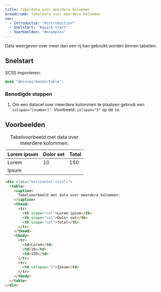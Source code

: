 ```yaml
---
title: Tabeldata over meerdere kolommen
breadcrumb: Tabeldata over meerdere kolommen
nav:
  - Introductie: "#introduction"
  - Snelstart: "#quick-start"
  - Voorbeelden: "#examples"
---
```


<p id="introduction">Data weergeven over meer dan een rij kan gebruikt worden binnen tabellen.</p>

<h2 id="quick-start">Snelstart</h2>

SCSS importeren:

```scss
@use "@minvws/manon/table";
```

### Benodigde stappen

1.  Om een datacel over meerdere kolommen te plaatsen gebruik een
    `colspan="[number]"`. Voorbeeld: `colspan="3"` op de `td`.

<h2 id="examples">Voorbeelden</h2>

<div class="horizontal-scroll">
  <table>
    <caption> Tabelvoorbeeld met data over meerdere kolommen: </caption>
    <thead>
      <tr>
        <th scope="col">Lorem ipsum</th>
        <th scope="col">Dolor set</th>
        <th scope="col">Total</th>
      </tr>
    </thead>
    <tbody>
      <tr>
        <td>Lorem</td>
        <td>10</td>
        <td>150</td>
      </tr>
      <tr>
        <td colspan="3">Ipsum</td>
      </tr>
    </tbody>
  </table>
</div>

```html
<div class="horizontal-scroll">
  <table>
    <caption>
      Tabelvoorbeeld met data over meerdere kolommen:
    </caption>
    <thead>
      <tr>
        <th scope="col">Lorem ipsum</th>
        <th scope="col">Dolor set</th>
        <th scope="col">Total</th>
      </tr>
    </thead>
    <tbody>
      <tr>
        <td>Lorem</td>
        <td>10</td>
        <td>150</td>
      </tr>
      <tr>
        <td colspan="3">Ipsum</td>
      </tr>
    </tbody>
  </table>
</div>
```
